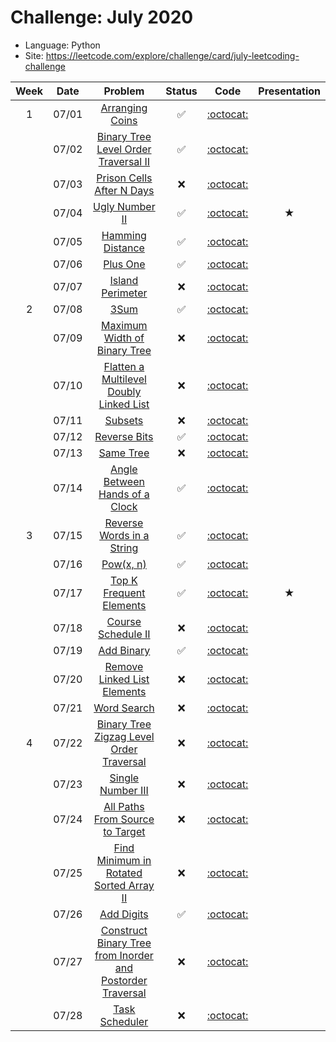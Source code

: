 # Challenge: July 2020
* Language: Python
* Site: https://leetcode.com/explore/challenge/card/july-leetcoding-challenge

|Week|Date|Problem|Status|Code|Presentation|
|:--:|:--:|:--:|:--:|:--:|:--:|
|1|07/01|[Arranging Coins](https://leetcode.com/explore/challenge/card/july-leetcoding-challenge/544/week-1-july-1st-july-7th/3377/)|✅|[:octocat:](./0701.py)||
||07/02|[Binary Tree Level Order Traversal II](https://leetcode.com/explore/challenge/card/july-leetcoding-challenge/544/week-1-july-1st-july-7th/3378/)|✅|[:octocat:](./0702.py)||
||07/03|[Prison Cells After N Days](https://leetcode.com/explore/challenge/card/july-leetcoding-challenge/544/week-1-july-1st-july-7th/3379/)|❌|[:octocat:](./0703.py)||
||07/04|[Ugly Number II](https://leetcode.com/explore/challenge/card/july-leetcoding-challenge/544/week-1-july-1st-july-7th/3380/)|✅|[:octocat:](./0704.py)|★|
||07/05|[Hamming Distance](https://leetcode.com/explore/challenge/card/july-leetcoding-challenge/544/week-1-july-1st-july-7th/3381/)|✅|[:octocat:](./0705.py)||
||07/06|[Plus One](https://leetcode.com/explore/challenge/card/july-leetcoding-challenge/544/week-1-july-1st-july-7th/3382/)|✅|[:octocat:](./0706.py)||
||07/07|[Island Perimeter](https://leetcode.com/explore/challenge/card/july-leetcoding-challenge/544/week-1-july-1st-july-7th/3383/)|❌|[:octocat:](./0707.py)||
|2|07/08|[3Sum](https://leetcode.com/explore/challenge/card/july-leetcoding-challenge/545/week-2-july-8th-july-14th/3384/)|✅|[:octocat:](./0708.py)||
||07/09|[Maximum Width of Binary Tree](https://leetcode.com/explore/challenge/card/july-leetcoding-challenge/545/week-2-july-8th-july-14th/3385/)|❌|[:octocat:](./0709.py)||
||07/10|[Flatten a Multilevel Doubly Linked List](https://leetcode.com/explore/challenge/card/july-leetcoding-challenge/545/week-2-july-8th-july-14th/3386/)|❌|[:octocat:](./0710.py)||
||07/11|[Subsets](https://leetcode.com/explore/challenge/card/july-leetcoding-challenge/545/week-2-july-8th-july-14th/3387/)|❌|[:octocat:](./0711.py)||
||07/12|[Reverse Bits](https://leetcode.com/explore/challenge/card/july-leetcoding-challenge/545/week-2-july-8th-july-14th/3388/)|✅|[:octocat:](./0712.py)||
||07/13|[Same Tree](https://leetcode.com/explore/challenge/card/july-leetcoding-challenge/545/week-2-july-8th-july-14th/3389/)|❌|[:octocat:](./0713.py)||
||07/14|[Angle Between Hands of a Clock](https://leetcode.com/explore/challenge/card/july-leetcoding-challenge/545/week-2-july-8th-july-14th/3390/)|✅|[:octocat:](./0714.py)||
|3|07/15|[Reverse Words in a String](https://leetcode.com/explore/challenge/card/july-leetcoding-challenge/546/week-3-july-15th-july-21st/3391/)|✅|[:octocat:](./0715.py)||
||07/16|[Pow(x, n)](https://leetcode.com/explore/challenge/card/july-leetcoding-challenge/546/week-3-july-15th-july-21st/3392/)|✅|[:octocat:](./0716.py)||
||07/17|[Top K Frequent Elements](https://leetcode.com/explore/challenge/card/july-leetcoding-challenge/546/week-3-july-15th-july-21st/3393/)|✅|[:octocat:](./0717.py)|★|
||07/18|[Course Schedule II](https://leetcode.com/explore/challenge/card/july-leetcoding-challenge/546/week-3-july-15th-july-21st/3394/)|❌|[:octocat:](./0718.py)||
||07/19|[Add Binary](https://leetcode.com/explore/challenge/card/july-leetcoding-challenge/546/week-3-july-15th-july-21st/3395/)|✅|[:octocat:](./0719.py)||
||07/20|[Remove Linked List Elements](https://leetcode.com/explore/challenge/card/july-leetcoding-challenge/546/week-3-july-15th-july-21st/3396/)|❌|[:octocat:](./0720.py)||
||07/21|[Word Search](https://leetcode.com/explore/challenge/card/july-leetcoding-challenge/546/week-3-july-15th-july-21st/3397/)|❌|[:octocat:](./0721.py)||
|4|07/22|[Binary Tree Zigzag Level Order Traversal](https://leetcode.com/explore/challenge/card/july-leetcoding-challenge/546/week-3-july-15th-july-21st/3398/)|❌|[:octocat:](./0722.py)||
||07/23|[Single Number III](https://leetcode.com/explore/challenge/card/july-leetcoding-challenge/546/week-3-july-15th-july-21st/3399/)|❌|[:octocat:](./0723.py)||
||07/24|[All Paths From Source to Target](https://leetcode.com/explore/challenge/card/july-leetcoding-challenge/546/week-3-july-15th-july-21st/3400/)|❌|[:octocat:](./0724.py)||
||07/25|[Find Minimum in Rotated Sorted Array II](https://leetcode.com/explore/challenge/card/july-leetcoding-challenge/546/week-3-july-15th-july-21st/3401/)|❌|[:octocat:](./0725.py)||
||07/26|[Add Digits](https://leetcode.com/explore/challenge/card/july-leetcoding-challenge/546/week-3-july-15th-july-21st/3402/)|✅|[:octocat:](./0726.py)||
||07/27|[Construct Binary Tree from Inorder and Postorder Traversal](https://leetcode.com/explore/challenge/card/july-leetcoding-challenge/546/week-3-july-15th-july-21st/3403/)|❌|[:octocat:](./0727.py)||
||07/28|[Task Scheduler](https://leetcode.com/explore/challenge/card/july-leetcoding-challenge/546/week-3-july-15th-july-21st/3404/)|❌|[:octocat:](./0728.py)||
